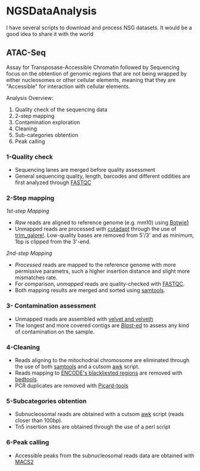 # NGSDataAnalysis
I have several scripts to download and process NSG datasets. It would be a good idea to share it with the world

ATAC-Seq
--------
Assay for Transposase-Accessible Chromatin followed by Sequencing focus on the obtention of genomic regions that are not being wrapped by either nucleosomes or other cellular elements, meaning that they are "Accessible" for interaction with cellular elements.

Analysis  Overview:
1. Quality check of the sequencing data
2. 2-step mapping
3. Contamination exploration
4. Cleaning
5. Sub-categories obtention
6. Peak calling

### 1-Quality check
- Sequencing lanes are merged before quality assessment
- General sequencing quality, length, barcodes and different oddities are first analyzed through [FASTQC](https://www.bioinformatics.babraham.ac.uk/projects/fastqc/)
### 2-Step mapping
_1st-step Mapping_
- _Raw_ reads are aligned to reference genome (e.g. mm10) using [Botwie1](http://bowtie-bio.sourceforge.net/manual.shtml)
- Unmapped reads are processed with [cutadapt](https://cutadapt.readthedocs.io/en/stable/guide.html) through the use of [trim_galore!](https://www.bioinformatics.babraham.ac.uk/projects/trim_galore/). Low-quality bases are removed from 5'/3' and as minimum, 1bp is clipped from the 3'-end.

_2nd-step Mapping_
- _Processed_ reads are mapped to the reference genome with more permissive parametrs, such a higher insertion distance and slight more mismatches rate.
- For comparison, _unmapped_ reads are quality-checked with [FASTQC](https://www.bioinformatics.babraham.ac.uk/projects/fastqc/).
- Both mapping results are merged and sorted using [samtools](http://samtools.sourceforge.net/).
### 3- Contamination assessment
- Unmapped reads are assembled with [velvet and velveth](https://www.ebi.ac.uk/~zerbino/velvet/)
- The longest and more covered contigs are [_Blast_-ed](https://blast.ncbi.nlm.nih.gov/Blast.cgi) to assess any kind of contamination on the sample.
### 4-Cleaning
- Reads aligning to the mitochodrial chromosome are eliminated through the use of both [samtools](http://samtools.sourceforge.net/) and a cutsom [awk](https://www.gnu.org/software/gawk/manual/gawk.html) script.
- Reads mapping to [ENCODE's blackliested regions](https://sites.google.com/site/anshulkundaje/projects/blacklists) are removed with [bedtools](https://bedtools.readthedocs.io/en/latest/).
- PCR duplicates are removed with [Picard-tools](https://broadinstitute.github.io/picard/)
### 5-Subcategories obtention
- Subnucleosomal reads are obtained with a cutsom [awk](https://www.gnu.org/software/gawk/manual/gawk.html) script (reads closer than 100bp).
- Tn5 insertion sites are obtained through the use of a perl script
### 6-Peak calling
- Accessible peaks from the subnucleosomal reads data are obtained with [MACS2](https://github.com/taoliu/MACS)
